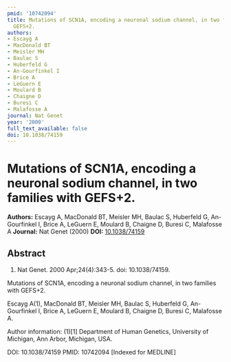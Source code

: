 ```yaml
---
pmid: '10742094'
title: Mutations of SCN1A, encoding a neuronal sodium channel, in two families with
  GEFS+2.
authors:
- Escayg A
- MacDonald BT
- Meisler MH
- Baulac S
- Huberfeld G
- An-Gourfinkel I
- Brice A
- LeGuern E
- Moulard B
- Chaigne D
- Buresi C
- Malafosse A
journal: Nat Genet
year: '2000'
full_text_available: false
doi: 10.1038/74159
---
```


# Mutations of SCN1A, encoding a neuronal sodium channel, in two families with GEFS+2.
**Authors:** Escayg A, MacDonald BT, Meisler MH, Baulac S, Huberfeld G, An-Gourfinkel I, Brice A, LeGuern E, Moulard B, Chaigne D, Buresi C, Malafosse A
**Journal:** Nat Genet (2000)
**DOI:** [10.1038/74159](https://doi.org/10.1038/74159)

## Abstract

1. Nat Genet. 2000 Apr;24(4):343-5. doi: 10.1038/74159.

Mutations of SCN1A, encoding a neuronal sodium channel, in two families with 
GEFS+2.

Escayg A(1), MacDonald BT, Meisler MH, Baulac S, Huberfeld G, An-Gourfinkel I, 
Brice A, LeGuern E, Moulard B, Chaigne D, Buresi C, Malafosse A.

Author information:
(1)[1] Department of Human Genetics, University of Michigan, Ann Arbor, 
Michigan, USA.

DOI: 10.1038/74159
PMID: 10742094 [Indexed for MEDLINE]

